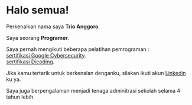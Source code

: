 # Halo semua! 

Perkenalkan nama saya **Trio Anggoro**.<br>

Saya seorang **Programer**.<br>

Saya pernah mengikuti beberapa pelatihan pemrograman : <br>
[sertifikasi Google Cybersecurity](https://www.coursera.org/account/accomplishments/specialization/SH1YLFWD8BB0).<br>
[sertifikasi Dicoding](https://www.dicoding.com/certificates/98XWEGME0XM3).<br>

Jika kamu tertarik untuk berkenalan denganku, silakan ikuti akun [Linkedin](https://www.linkedin.com/in/trio-anggoro-166479335/) ku ya.<br>

Saya juga berpengalaman menjadi tenaga adminitrasi sekolah selama 4 tahun lebih.

<!--
**Tagenshin/Tagenshin** is a ✨ _special_ ✨ repository because its `README.md` (this file) appears on your GitHub profile.

Here are some ideas to get you started:

- 🔭 I’m currently working on ...
- 🌱 I’m currently learning ...
- 👯 I’m looking to collaborate on ...
- 🤔 I’m looking for help with ...
- 💬 Ask me about ...
- 📫 How to reach me: ...
- 😄 Pronouns: ...
- ⚡ Fun fact: ...
-->
